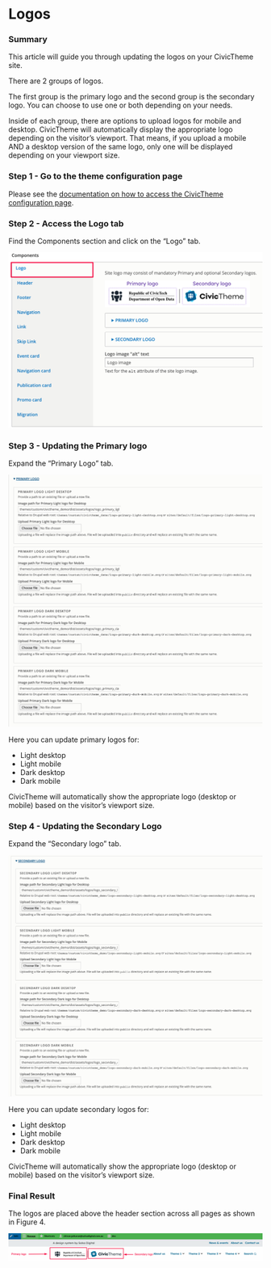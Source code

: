 # Logos

### Summary <a href="#updatinglogos-summary" id="updatinglogos-summary"></a>

This article will guide you through updating the logos on your CivicTheme site.

There are 2 groups of logos.

The first group is the primary logo and the second group is the secondary logo. You can choose to use one or both depending on your needs.

Inside of each group, there are options to upload logos for mobile and desktop. CivicTheme will automatically display the appropriate logo depending on the visitor’s viewport. That means, if you upload a mobile AND a desktop version of the same logo, only one will be displayed depending on your viewport size.

### Step 1 - Go to the theme configuration page <a href="#updatinglogos-step1-gotothethemeconfigurationpage" id="updatinglogos-step1-gotothethemeconfigurationpage"></a>

Please see the [documentation on how to access the CivicTheme configuration page](https://salsadigital.atlassian.net/wiki/spaces/CIVIC/pages/2640249019/CivicTheme+Configuration+wip#Accessing-the-CivicTheme-configuration-page).

### Step 2 - Access the Logo tab <a href="#updatinglogos-step2-accessthelogotab" id="updatinglogos-step2-accessthelogotab"></a>

Find the Components section and click on the “Logo” tab.

![](../.gitbook/assets/2642903077.png)

### Step 3 - Updating the Primary logo <a href="#updatinglogos-step3-updatingtheprimarylogo" id="updatinglogos-step3-updatingtheprimarylogo"></a>

Expand the “Primary Logo” tab.

![](../.gitbook/assets/2643034144.png)

Here you can update primary logos for:

* Light desktop
* Light mobile
* Dark desktop
* Dark mobile

CivicTheme will automatically show the appropriate logo (desktop or mobile) based on the visitor’s viewport size.

### Step 4 - Updating the Secondary Logo <a href="#updatinglogos-step4-updatingthesecondarylogo" id="updatinglogos-step4-updatingthesecondarylogo"></a>

Expand the “Secondary logo” tab.

![](../.gitbook/assets/2642640930.png)

Here you can update secondary logos for:

* Light desktop
* Light mobile
* Dark desktop
* Dark mobile

CivicTheme will automatically show the appropriate logo (desktop or mobile) based on the visitor’s viewport size.

### Final Result <a href="#updatinglogos-finalresult" id="updatinglogos-finalresult"></a>

The logos are placed above the header section across all pages as shown in Figure 4.

![](../.gitbook/assets/2642640938.png)

